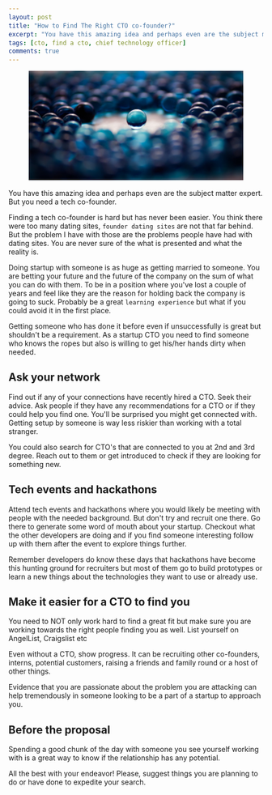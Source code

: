 ```yaml
---
layout: post
title: "How to Find The Right CTO co-founder?"
excerpt: "You have this amazing idea and perhaps even are the subject matter expert. But you need a tech co-founder."
tags: [cto, find a cto, chief technology officer]
comments: true
---
```


<figure>
	<img src="../images/search.jpg">
</figure>

You have this amazing idea and perhaps even are the subject matter expert. But you need a tech co-founder.

Finding a tech co-founder is hard but has never been easier. You think there were too many dating sites, `founder dating sites` are not that far behind. But the problem I have with those are the problems people have had with dating sites. You are never sure of the what is presented and what the reality is.

Doing startup with someone is as huge as getting married to someone. You are betting your future and the future of the company on the sum of what you can do with them. To be in a position where you've lost a couple of years and feel like they are the reason for holding back the company is going to suck. Probably be a great `learning experience` but what if you could avoid it in the first place.

Getting someone who has done it before even if unsuccessfully is great but shouldn't be a requirement. As a startup CTO you need to find someone who knows the ropes but also is willing to get his/her hands dirty when needed.

## Ask your network
Find out if any of your connections have recently hired a CTO. Seek their advice. Ask people if they have any recommendations for a CTO or if they could help you find one. You'll be surprised you might get connected with. Getting setup by someone is way less riskier than working with a total stranger.

You could also search for CTO's that are connected to you at 2nd and 3rd degree. Reach out to them or get introduced to check if they are looking for something new.

## Tech events and hackathons
Attend tech events and hackathons where you would likely be meeting with people with the needed background. But don't try and recruit one there. Go there to generate some word of mouth about your startup. Checkout what the other developers are doing and if you find someone interesting follow up with them after the event to explore things further.

Remember developers do know these days that hackathons have become this hunting ground for recruiters but most of them go to build prototypes or learn a new things about the technologies they want to use or already use.

## Make it easier for a CTO to find you
You need to NOT only work hard to find a great fit but make sure you are working towards the right people finding you as well. List yourself on AngelList, Craigslist etc

Even without a CTO, show progress. It can be recruiting other co-founders, interns, potential customers, raising a friends and family round or a host of other things.

Evidence that you are passionate about the problem you are attacking can help tremendously in someone looking to be a part of a startup to approach you.


## Before the proposal
Spending a good chunk of the day with someone you see yourself working with is a great way to know if the relationship has any potential.

All the best with your endeavor! Please, suggest things you are planning to do or have done to expedite your search.
